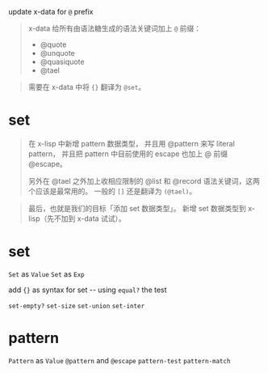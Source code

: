 update x-data for `@` prefix

> x-data 给所有由语法糖生成的语法关键词加上 `@` 前缀：
>
> - @quote
> - @unquote
> - @quasiquote
> - @tael

> 需要在 x-data 中将 `{}` 翻译为 `@set`。

# set

> 在 x-lisp 中新增 pattern 数据类型，
> 并且用 @pattern 来写 literal pattern，
> 并且把 pattern 中目前使用的 escape 也加上 @ 前缀 @escape。
>
> 另外在 @tael 之外加上收相应限制的
> @list 和 @record 语法关键词，这两个应该是最常用的。
> 一般的 `[]` 还是翻译为 `(@tael)`。

> 最后，也就是我们的目标「添加 set 数据类型」。
> 新增 set 数据类型到 x-lisp（先不加到 x-data 试试）。

# set

`Set` as `Value`
`Set` as `Exp`

add `{}` as syntax for set -- using `equal?` the test

`set-empty?`
`set-size`
`set-union`
`set-inter`

# pattern

`Pattern` as `Value`
`@pattern` and `@escape`
`pattern-test`
`pattern-match`
